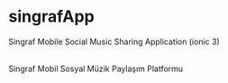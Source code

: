 # singrafApp
<p>Singraf Mobile Social Music Sharing Application (ionic 3)</p>
<br>
Singraf Mobil Sosyal Müzik Paylaşım Platformu
